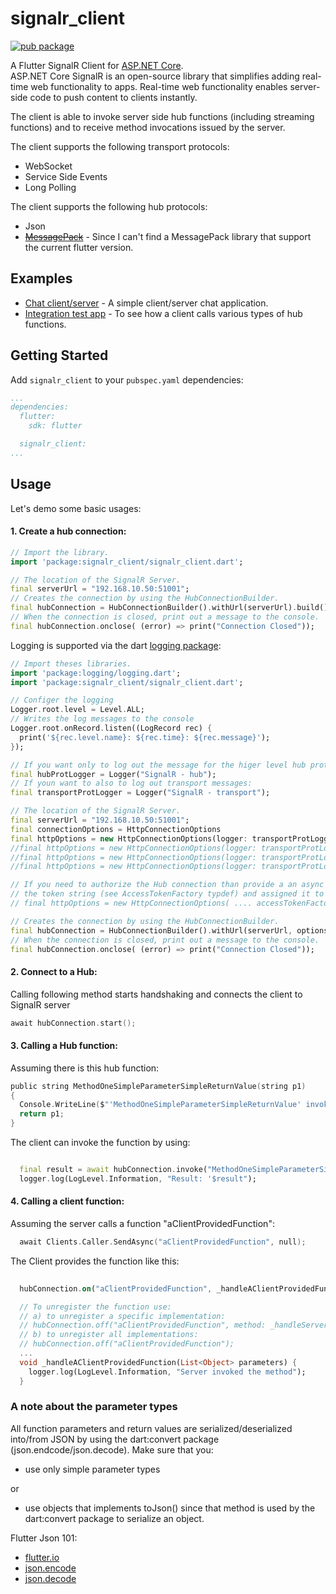 # signalr_client

[![pub package](https://img.shields.io/pub/v/signalr_client.svg)](https://pub.dartlang.org/packages/signalr_client)

A Flutter SignalR Client for [ASP.NET Core](https://docs.microsoft.com/aspnet/core/signalr/?view=aspnetcore-3.1).   
ASP.NET Core SignalR is an open-source library that simplifies adding real-time web functionality to apps. Real-time web functionality enables server-side code to push content to clients instantly.

The client is able to invoke server side hub functions (including streaming functions) and to receive method invocations issued by the server.

The client supports the following transport protocols:
* WebSocket
* Service Side Events
* Long Polling

The client supports the following hub protocols:
* Json
* [~~MessagePack~~](https://msgpack.org/) - Since I can't find a MessagePack library that support the current flutter version.

## Examples

* [Chat client/server](https://github.com/soernt/signalr_client/tree/master/example) - A simple client/server chat application.
* [Integration test app](https://github.com/soernt/signalr_client/tree/master/testapp/client) - To see how a client calls various types of hub functions.
  

## Getting Started

Add `signalr_client` to your `pubspec.yaml` dependencies:
```yaml
...
dependencies:
  flutter:
    sdk: flutter

  signalr_client:
...
```


## Usage

Let's demo some basic usages:

#### 1. Create a hub connection:
```dart
// Import the library.
import 'package:signalr_client/signalr_client.dart';

// The location of the SignalR Server.
final serverUrl = "192.168.10.50:51001";
// Creates the connection by using the HubConnectionBuilder.
final hubConnection = HubConnectionBuilder().withUrl(serverUrl).build();
// When the connection is closed, print out a message to the console.
final hubConnection.onclose( (error) => print("Connection Closed"));

```
Logging is supported via the dart [logging package](https://pub.dartlang.org/packages/logging):

```dart
// Import theses libraries.
import 'package:logging/logging.dart';
import 'package:signalr_client/signalr_client.dart';

// Configer the logging
Logger.root.level = Level.ALL;
// Writes the log messages to the console
Logger.root.onRecord.listen((LogRecord rec) {
  print('${rec.level.name}: ${rec.time}: ${rec.message}');
});

// If you want only to log out the message for the higer level hub protocol:
final hubProtLogger = Logger("SignalR - hub");
// If youn want to also to log out transport messages:
final transportProtLogger = Logger("SignalR - transport");

// The location of the SignalR Server.
final serverUrl = "192.168.10.50:51001";
final connectionOptions = HttpConnectionOptions
final httpOptions = new HttpConnectionOptions(logger: transportProtLogger);
//final httpOptions = new HttpConnectionOptions(logger: transportProtLogger, transport: HttpTransportType.WebSockets); // default transport type.
//final httpOptions = new HttpConnectionOptions(logger: transportProtLogger, transport: HttpTransportType.ServerSentEvents);
//final httpOptions = new HttpConnectionOptions(logger: transportProtLogger, transport: HttpTransportType.LongPolling);

// If you need to authorize the Hub connection than provide a an async callback function that returns 
// the token string (see AccessTokenFactory typdef) and assigned it to the accessTokenFactory parameter:
// final httpOptions = new HttpConnectionOptions( .... accessTokenFactory: () async => await getAccessToken() ); 

// Creates the connection by using the HubConnectionBuilder.
final hubConnection = HubConnectionBuilder().withUrl(serverUrl, options: httpOptions).configureLogging(hubProtLogger).build();
// When the connection is closed, print out a message to the console.
final hubConnection.onclose( (error) => print("Connection Closed"));

```
#### 2. Connect to a Hub:
Calling following method starts handshaking and connects the client to SignalR server
```c
await hubConnection.start();
```


#### 3. Calling a Hub function:

Assuming there is this hub function:
```c
public string MethodOneSimpleParameterSimpleReturnValue(string p1)
{
  Console.WriteLine($"'MethodOneSimpleParameterSimpleReturnValue' invoked. Parameter value: '{p1}");
  return p1;
}
```

The client can invoke the function by using:

```dart

  final result = await hubConnection.invoke("MethodOneSimpleParameterSimpleReturnValue", args: <Object>["ParameterValue"]);
  logger.log(LogLevel.Information, "Result: '$result");

```


#### 4. Calling a client function:

Assuming the server calls a function "aClientProvidedFunction":
```c
  await Clients.Caller.SendAsync("aClientProvidedFunction", null);
```

The Client provides the function like this:

```dart
  
  hubConnection.on("aClientProvidedFunction", _handleAClientProvidedFunction);

  // To unregister the function use:
  // a) to unregister a specific implementation:
  // hubConnection.off("aClientProvidedFunction", method: _handleServerInvokeMethodNoParametersNoReturnValue);
  // b) to unregister all implementations:
  // hubConnection.off("aClientProvidedFunction");
  ...
  void _handleAClientProvidedFunction(List<Object> parameters) {
    logger.log(LogLevel.Information, "Server invoked the method");
  }

```

### A note about the parameter types

All function parameters and return values are serialized/deserialized into/from JSON by using the dart:convert package (json.endcode/json.decode). Make sure that you:
* use only simple parameter types

or

* use objects that implements toJson() since that method is used by the dart:convert package to serialize an object.


Flutter Json 101: 
* [flutter.io](https://flutter.io/json/)
* [json.encode](https://api.dartlang.org/stable/2.0.0/dart-convert/JsonCodec/encode.html)
* [json.decode](https://api.dartlang.org/stable/2.0.0/dart-convert/JsonCodec/decode.html)
